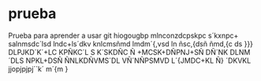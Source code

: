 # prueba
Prueba para aprender a usar git
hiogougbp
mlnconzdcpskpc
s´kxnpc+
salnmsdc´lsd
lndc+ls´dkv
knlcmsñmd
lmdm´{,vsd
ln ñsc,{dsñ
ñmd,{c
ds  }}}
DLPJKD´K´+LC
KPÑKC´L
S
K´SKDÑC
Ñ
+MCSK+DÑPNJ+SÑ
DÑ´NK
DLNM´DLS
NPKL+DSÑ
ÑNLKDÑVMS´DL
VÑ´NÑPSMVD
L´{JMDC+KL
Ñ}
´DKVKL
jjopjpjpj´´k´
m´{m
}

